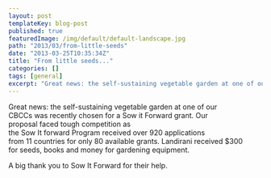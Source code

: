 ```yaml
---
layout: post
templateKey: blog-post
published: true
featuredImage: /img/default/default-landscape.jpg
path: "2013/03/from-little-seeds"
date: "2013-03-25T10:35:34Z"
title: "From little seeds..."
categories: []
tags: [general]
excerpt: "Great news: the self-sustaining vegetable garden at one of our CBCCs was recently chosen for a Sow ..."
---
```


Great news: the self-sustaining vegetable garden at one of our CBCCs was recently chosen for a Sow it Forward grant. Our proposal faced tough competition as the Sow It forward Program received over 920 applications from 11 countries for only 80 available grants. Landirani received \$300 for seeds, books and money for gardening equipment.

A big thank you to Sow It Forward for their help.
